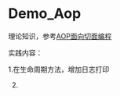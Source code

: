 # Demo_Aop
理论知识，参考[AOP面向切面编程](https://github.com/zytc2009/BigTeam_learning/blob/master/Android%E6%8A%80%E6%9C%AF%E7%82%B9/%E8%AE%BE%E8%AE%A1%E6%A8%A1%E5%BC%8F/AOP/AOP%E9%9D%A2%E5%90%91%E5%88%87%E9%9D%A2%E7%BC%96%E7%A8%8B.md)

实践内容：

1.在生命周期方法，增加日志打印

2.